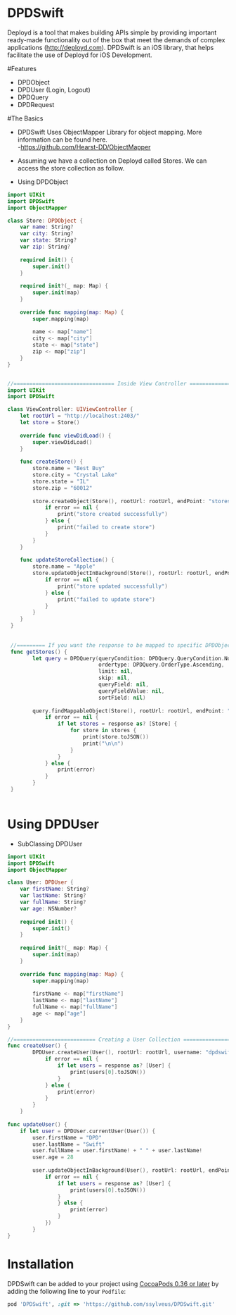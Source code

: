 # DPDSwift

Deployd is a tool that makes building APIs simple by providing important ready-made functionality out of the box that meet the demands of complex applications (http://deployd.com).
DPDSwift is an iOS library, that helps facilitate the use of Deployd for iOS Development.

#Features
- DPDObject
- DPDUser (Login, Logout)
- DPDQuery
- DPDRequest

#The Basics
- DPDSwift Uses ObjectMapper Library for object mapping. More information can be found here.  
-https://github.com/Hearst-DD/ObjectMapper

- Assuming we have a collection on Deployd called Stores.  We can access the store collection as follow.

- Using DPDObject
```swift
import UIKit
import DPDSwift
import ObjectMapper

class Store: DPDObject {
    var name: String?
    var city: String?
    var state: String?
    var zip: String?
    
    required init() {
        super.init()
    }
    
    required init?(_ map: Map) {
        super.init(map)
    }
    
    override func mapping(map: Map) {
        super.mapping(map)
        
        name <- map["name"]
        city <- map["city"]
        state <- map["state"]
        zip <- map["zip"]
    }
}


//================================ Inside View Controller =============================================
import UIKit
import DPDSwift

class ViewController: UIViewController {
    let rootUrl = "http://localhost:2403/"
    let store = Store()
    
    override func viewDidLoad() {
        super.viewDidLoad()
    }
    
    func createStore() {
        store.name = "Best Buy"
        store.city = "Crystal Lake"
        store.state = "IL"
        store.zip = "60012"
        
        store.createObject(Store(), rootUrl: rootUrl, endPoint: "stores") { (response, responseHeader, error) in
            if error == nil {
                print("store created successfully")
            } else {
                print("failed to create store")
            }
        }
    }
    
    func updateStoreCollection() {
        store.name = "Apple"
        store.updateObjectInBackground(Store(), rootUrl: rootUrl, endPoint: "stores") { (response, responseHeader, error) in
            if error == nil {
                print("store updated successfully")
            } else {
                print("failed to update store")
            }
        }
    }
 }
 
 
 //========= If you want the response to be mapped to specific DPDObject, you can call the findMappableObject() otherwise call the findObjec()t method ===============
 func getStores() {
        let query = DPDQuery(queryCondition: DPDQuery.QueryCondition.None,
                             ordertype: DPDQuery.OrderType.Ascending,
                             limit: nil,
                             skip: nil,
                             queryField: nil,
                             queryFieldValue: nil,
                             sortField: nil)
        
        query.findMappableObject(Store(), rootUrl: rootUrl, endPoint: "stores") { (response, error) in
            if error == nil {
                if let stores = response as? [Store] {
                    for store in stores {
                        print(store.toJSON())
                        print("\n\n")
                    }
                }
            } else {
                print(error)
            }
        }
 }
    
```  
# Using DPDUser

- SubClassing DPDUser 

```swift
import UIKit
import DPDSwift
import ObjectMapper

class User: DPDUser {
    var firstName: String?
    var lastName: String?
    var fullName: String?
    var age: NSNumber?
    
    required init() {
        super.init()
    }
    
    required init?(_ map: Map) {
        super.init(map)
    }
    
    override func mapping(map: Map) {
        super.mapping(map)
        
        firstName <- map["firstName"]
        lastName <- map["lastName"]
        fullName <- map["fullName"]
        age <- map["age"]
    }
}

//========================== Creating a User Collection ===============================
func createUser() {
        DPDUser.createUser(User(), rootUrl: rootUrl, username: "dpdswift@gmail.com", password: "dpdswift") { (response, responseHeader, error) in
            if error == nil {
                if let users = response as? [User] {
                    print(users[0].toJSON())
                }
            } else {
                print(error)
            }
        }
    }
    
func updateUser() {
    if let user = DPDUser.currentUser(User()) {
        user.firstName = "DPD"
        user.lastName = "Swift"
        user.fullName = user.firstName! + " " + user.lastName!
        user.age = 28
            
        user.updateObjectInBackground(User(), rootUrl: rootUrl, endPoint: "users", compblock: { (response, responseHeader, error) in
            if error == nil {
                if let users = response as? [User] {
                    print(users[0].toJSON())
                }
                } else {
                    print(error)
                }
            })
        }
}
```
# Installation
DPDSwift can be added to your project using [CocoaPods 0.36 or later](http://blog.cocoapods.org/Pod-Authors-Guide-to-CocoaPods-Frameworks/) by adding the following line to your `Podfile`:

```ruby
pod 'DPDSwift', :git => 'https://github.com/ssylveus/DPDSwift.git'
```
